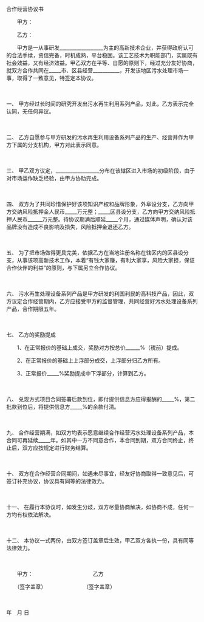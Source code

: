 



合作经营协议书



 

　　甲方：

　　乙方：　　

　　甲方是一从事研发__________________为主的高新技术企业，并获得政府认可的合法手续，资信完备，时机成熟，平台稳固。该工艺技术为职能部门，实属既有社会效益，又有经济效益。甲乙双方在平等、自愿的原则下，经过充分友好协商，就双方合作共同在_____市、区县经营___________，开发该地区污水处理市场一事，取得了一致意见，特签定本协议。

　　

一、
甲方经过长时间的研究开发出污水再生利用系列产品，对此，乙方表示完全认同，无任何异议。

　　

二、
乙方自愿参与甲方研发的污水再生利用设备系列产品的生产、经营并作为甲方下属的分支机构，甲方对此表示同意。

　　

三、
甲乙双方议定，__________________分布在该辖区进入市场的初级阶段，由于对市场运作缺乏经验，由甲方协助完成。

　　

四、
双方为了共同珍惜保护好该项知识产权和品牌形象，外阜设分支，乙方向甲方交纳风险抵押金人民币_____万元整；_____区县设分支，乙方向甲方交纳风险抵押人民币______万元整。待协议期满后顺延_____个月，通过媒体声明，确认对该品牌没有造成不良影响及损失，风险抵押金退还乙方。

　　

五、
为了把市场做得更具完美，依据乙方在当地注册名称在辖区内的区县设分支，从事该项高新技术工作，本着“有钱大家赚，有利大家享，风险大家担，保证合作伙伴的利益”的原则，与下属另立合作协议。

　　

六、
污水再生处理设备系列产品是甲方研发的利国利民的高科技产品，因此，双方议定合作经营期内，乙方应接受甲方的监督管理，共同经营好污水处理设备系列产品，合作期限五年。

　　

七、
乙方的奖励提成

　　1、在正常报价的基础上成交，奖励对方按总价______%（税前）提成。

　　2、在正常报价的基础上上浮部分成交，上浮部分归乙方所有。

　　3、正常报价_____%奖励提成中下浮部分，计算到乙方。

　　

八、
兑现方式项目合同签署后款到位，即付提供信息方应得报酬的_____%，第二批款到位后，将提供信息方_____%的余款付清。

　　

九、
合作经营期满，如双方均表示愿意继续合作经营污水处理设备系列产品，本合同可再延续_____年。如其中一方不同意合作，本合同到期，双方合同终止，终止后，双方应按规定进行财务结算。

　　

十、
双方在合作经营合同期间，如遇未尽事宜，经友好协商取得一致意见后，可签订补充协议，协议具有同等的法律效力。

　　

十一、
在履行本协议时，如发生分歧，双方尽量协商解决，如协商不成，任何一方均有权依法解决。

　　

十二、
本协议一式两份，由双方签订盖章后生效，甲乙双方各执一份，具有同等法律效力。　　

　　

　　甲方：　　　　　　　　　　　 乙方

　　（签字盖章）　　　　　　　　（签字盖章）

　　


 年　月 日
 
　　

